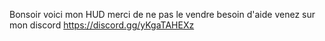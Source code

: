 Bonsoir voici mon HUD
merci de ne pas le vendre 
besoin d'aide venez sur mon discord https://discord.gg/yKgaTAHEXz
